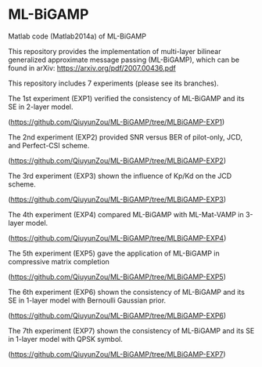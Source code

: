 # ML-BiGAMP
Matlab code (Matlab2014a) of ML-BiGAMP


This repository provides the implementation of multi-layer bilinear generalized approximate message passing (ML-BiGAMP), which can be found in arXiv: https://arxiv.org/pdf/2007.00436.pdf

This repository includes 7 experiments (please see its branches). 

The 1st experiment (EXP1) verified the consistency of ML-BiGAMP and its SE in 2-layer model. 

(https://github.com/QiuyunZou/ML-BiGAMP/tree/MLBiGAMP-EXP1)

The 2nd experiment (EXP2) provided SNR versus BER of pilot-only, JCD, and Perfect-CSI scheme. 

(https://github.com/QiuyunZou/ML-BiGAMP/tree/MLBiGAMP-EXP2)

The 3rd experiment (EXP3) shown the influence of Kp/Kd on the JCD scheme. 

(https://github.com/QiuyunZou/ML-BiGAMP/tree/MLBiGAMP-EXP3)

The 4th experiment (EXP4) compared ML-BiGAMP with ML-Mat-VAMP in 3-layer model. 

(https://github.com/QiuyunZou/ML-BiGAMP/tree/MLBiGAMP-EXP4)

The 5th experiment (EXP5) gave the application of ML-BiGAMP in compressive matrix completion

(https://github.com/QiuyunZou/ML-BiGAMP/tree/MLBiGAMP-EXP5)

The 6th experiment (EXP6) shown the consistency of ML-BiGAMP and  its SE in 1-layer model with Bernoulli Gaussian prior. 

(https://github.com/QiuyunZou/ML-BiGAMP/tree/MLBiGAMP-EXP6)

The 7th experiment (EXP7) shown the consistency of ML-BiGAMP and  its SE in 1-layer model with QPSK symbol. 

(https://github.com/QiuyunZou/ML-BiGAMP/tree/MLBiGAMP-EXP7)
